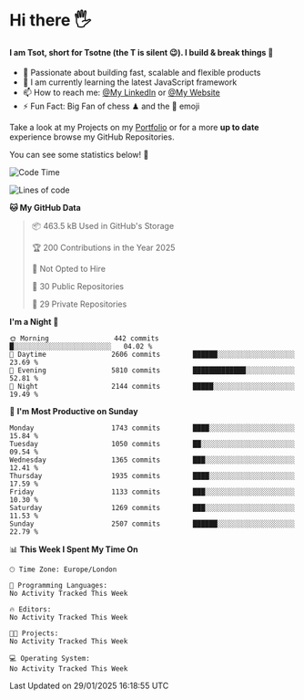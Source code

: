 # Hi there :raised_hand_with_fingers_splayed:
#### I am Tsot, short for Tsotne (the T is silent :wink:). I build & break things :space_invader:
- :telescope: Passionate about building fast, scalable and flexible products
- :seedling: I am currently learning the latest JavaScript framework 
- :mailbox: How to reach me: [@My LinkedIn](https://www.linkedin.com/in/tsotne-gvadzabia/) or [@My Website](https://tsotne.co.uk/contact)
- :zap: Fun Fact: Big Fan of chess ♟ and the 👾 emoji

Take a look at my Projects on my [Portfolio](https://tsotne.co.uk/) or for a more **up to date** experience browse my GitHub Repositories.

You can see some statistics below! :space_invader:
<!--START_SECTION:waka-->
![Code Time](http://img.shields.io/badge/Code%20Time-761%20hrs%202%20mins-blue)

![Lines of code](https://img.shields.io/badge/From%20Hello%20World%20I%27ve%20Written-7.2%20million%20lines%20of%20code-blue)

**🐱 My GitHub Data** 

> 📦 463.5 kB Used in GitHub's Storage 
 > 
> 🏆 200 Contributions in the Year 2025
 > 
> 🚫 Not Opted to Hire
 > 
> 📜 30 Public Repositories 
 > 
> 🔑 29 Private Repositories 
 > 
**I'm a Night 🦉** 

```text
🌞 Morning                442 commits         █░░░░░░░░░░░░░░░░░░░░░░░░   04.02 % 
🌆 Daytime                2606 commits        ██████░░░░░░░░░░░░░░░░░░░   23.69 % 
🌃 Evening                5810 commits        █████████████░░░░░░░░░░░░   52.81 % 
🌙 Night                  2144 commits        █████░░░░░░░░░░░░░░░░░░░░   19.49 % 
```
📅 **I'm Most Productive on Sunday** 

```text
Monday                   1743 commits        ████░░░░░░░░░░░░░░░░░░░░░   15.84 % 
Tuesday                  1050 commits        ██░░░░░░░░░░░░░░░░░░░░░░░   09.54 % 
Wednesday                1365 commits        ███░░░░░░░░░░░░░░░░░░░░░░   12.41 % 
Thursday                 1935 commits        ████░░░░░░░░░░░░░░░░░░░░░   17.59 % 
Friday                   1133 commits        ███░░░░░░░░░░░░░░░░░░░░░░   10.30 % 
Saturday                 1269 commits        ███░░░░░░░░░░░░░░░░░░░░░░   11.53 % 
Sunday                   2507 commits        ██████░░░░░░░░░░░░░░░░░░░   22.79 % 
```


📊 **This Week I Spent My Time On** 

```text
🕑︎ Time Zone: Europe/London

💬 Programming Languages: 
No Activity Tracked This Week

🔥 Editors: 
No Activity Tracked This Week

🐱‍💻 Projects: 
No Activity Tracked This Week

💻 Operating System: 
No Activity Tracked This Week
```


 Last Updated on 29/01/2025 16:18:55 UTC
<!--END_SECTION:waka-->
